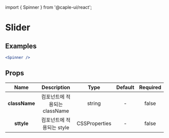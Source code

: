 import { Spinner } from '@caple-ui/react';

# Slider

## Examples

```jsx header=기본&nbsp;예제
<Spinner />
```


## Props
| Name | Description | Type | Default | Required |
|:---:|:---:|:---:|:---:|:---:|
| **className** | 컴포넌트에 적용되는 className | string | - | false |
| **sttyle** | 컴포넌트에 적용되는 style | CSSProperties | - | false |

<style jsx global>{`
  .component-container {
    padding-left: 40px;
    padding-right: 40px;
    text-align: center;
  }
`}</style>
